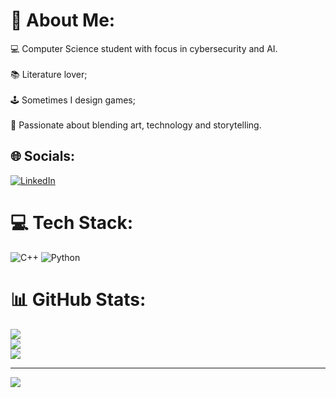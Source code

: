# 💫 About Me:
💻 Computer Science student with focus in cybersecurity and AI.<br><br>📚 Literature lover;<br><br>🕹️ Sometimes I design games;<br><br>🎨 Passionate about blending art, technology and storytelling.


## 🌐 Socials:
[![LinkedIn](https://img.shields.io/badge/LinkedIn-%230077B5.svg?logo=linkedin&logoColor=white)](https://linkedin.com/in/alanaffreitas) 

# 💻 Tech Stack:
![C++](https://img.shields.io/badge/c++-%2300599C.svg?style=plastic&logo=c%2B%2B&logoColor=white) ![Python](https://img.shields.io/badge/python-3670A0?style=plastic&logo=python&logoColor=ffdd54)
# 📊 GitHub Stats:
![](https://github-readme-stats.vercel.app/api?username=alanaffreitas&theme=default&hide_border=false&include_all_commits=false&count_private=false)<br/>
![](https://github-readme-streak-stats.herokuapp.com/?user=alanaffreitas&theme=default&hide_border=false)<br/>
![](https://github-readme-stats.vercel.app/api/top-langs/?username=alanaffreitas&theme=default&hide_border=false&include_all_commits=false&count_private=false&layout=compact)

---
[![](https://visitcount.itsvg.in/api?id=alanaffreitas&icon=0&color=0)](https://visitcount.itsvg.in)

<!-- Proudly created with GPRM ( https://gprm.itsvg.in ) -->
